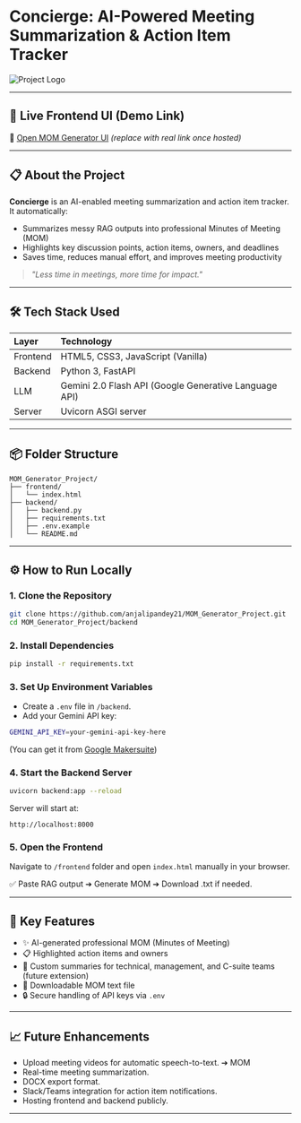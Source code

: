 # Concierge: AI-Powered Meeting Summarization & Action Item Tracker

![Project Logo](https://img.shields.io/badge/AI-Powered_Meeting_Summarizer-blueviolet)

---

## 🚀 Live Frontend UI (Demo Link)

🔗 [Open MOM Generator UI](https://your-deployment-link.com) *(replace with real link once hosted)*

---

## 📋 About the Project

**Concierge** is an AI-enabled meeting summarization and action item tracker.
It automatically:

- Summarizes messy RAG outputs into professional Minutes of Meeting (MOM)
- Highlights key discussion points, action items, owners, and deadlines
- Saves time, reduces manual effort, and improves meeting productivity

> _"Less time in meetings, more time for impact."_

---

## 🛠️ Tech Stack Used

| Layer | Technology |
|:---|:---|
| Frontend | HTML5, CSS3, JavaScript (Vanilla) |
| Backend | Python 3, FastAPI |
| LLM | Gemini 2.0 Flash API (Google Generative Language API) |
| Server | Uvicorn ASGI server |

---

## 📦 Folder Structure

```
MOM_Generator_Project/
├── frontend/
│   └── index.html
├── backend/
│   ├── backend.py
│   ├── requirements.txt
│   ├── .env.example
│   └── README.md
```

---

## ⚙️ How to Run Locally

### 1. Clone the Repository

```bash
git clone https://github.com/anjalipandey21/MOM_Generator_Project.git
cd MOM_Generator_Project/backend
```

### 2. Install Dependencies

```bash
pip install -r requirements.txt
```

### 3. Set Up Environment Variables

- Create a `.env` file in `/backend`.
- Add your Gemini API key:

```bash
GEMINI_API_KEY=your-gemini-api-key-here
```

(You can get it from [Google Makersuite](https://makersuite.google.com/app/apikey))

### 4. Start the Backend Server

```bash
uvicorn backend:app --reload
```

Server will start at:
```
http://localhost:8000
```

### 5. Open the Frontend

Navigate to `/frontend` folder and open `index.html` manually in your browser.

✅ Paste RAG output ➔ Generate MOM ➔ Download .txt if needed.

---

## 🎯 Key Features

- ✨ AI-generated professional MOM (Minutes of Meeting)
- 📋 Highlighted action items and owners
- 📂 Custom summaries for technical, management, and C-suite teams (future extension)
- 📄 Downloadable MOM text file
- 🔒 Secure handling of API keys via `.env`

---

## 📈 Future Enhancements

- Upload meeting videos for automatic speech-to-text. ➔ MOM
- Real-time meeting summarization.
- DOCX export format.
- Slack/Teams integration for action item notifications.
- Hosting frontend and backend publicly.

---
